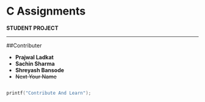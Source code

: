# C Assignments

  __STUDENT PROJECT__
***

   ##Contributer
   
- **Prajwal Ladkat**
- **Sachin Sharma**
- **Shreyash Bansode**
- ~~Next Your Name~~

```c

printf("Contribute And Learn");

```






